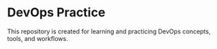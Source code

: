 # DevOps Practice

This repository is created for learning and practicing DevOps concepts, tools, and workflows.
